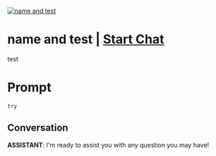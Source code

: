 
[![name and test](https://flow-prompt-covers.s3.us-west-1.amazonaws.com/icon/vintage/vint_3.png)](https://gptcall.net/chat.html?data=%7B%22contact%22%3A%7B%22id%22%3A%22e3CvAdlINp6u8-dcGx5N3%22%2C%22flow%22%3Atrue%7D%7D)
# name and test | [Start Chat](https://gptcall.net/chat.html?data=%7B%22contact%22%3A%7B%22id%22%3A%22e3CvAdlINp6u8-dcGx5N3%22%2C%22flow%22%3Atrue%7D%7D)
test

# Prompt

```
try
```

## Conversation

**ASSISTANT**: I'm ready to assist you with any question you may have!


